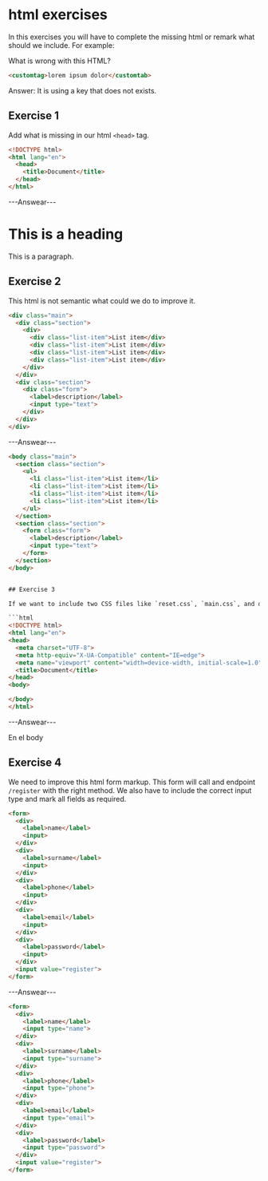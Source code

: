 # html exercises

In this exercises you will have to complete the missing html or remark what should we include. For example:

What is wrong with this HTML?

```html
<customtag>lorem ipsum dolor</customtab>
```

Answer: It is using a key that does not exists.

## Exercise 1

Add what is missing in our html `<head>` tag.

```html
<!DOCTYPE html>
<html lang="en">
  <head>
    <title>Document</title>
  </head>
</html>
```
---Answear---

<!DOCTYPE html>
<html lang="en">
<head>
  <title>Title of the document</title>
</head>
<body>

<h1>This is a heading</h1>
<p>This is a paragraph.</p>

</body>
</html>


## Exercise 2

This html is not semantic what could we do to improve it.

```html
<div class="main">
  <div class="section">
    <div>
      <div class="list-item">List item</div>
      <div class="list-item">List item</div>
      <div class="list-item">List item</div>
      <div class="list-item">List item</div>
    </div>
  </div>
  <div class="section">
    <div class="form">
      <label>description</label>
      <input type="text">
    </div>
  </div>
</div>
```
---Answear---

```html
<body class="main">
  <section class="section">
    <ul>
      <li class="list-item">List item</li>
      <li class="list-item">List item</li>
      <li class="list-item">List item</li>
      <li class="list-item">List item</li>
    </ul>
  </section>
  <section class="section">
    <form class="form">
      <label>description</label>
      <input type="text">
    </form>
  </section>
</body>


## Exercise 3

If we want to include two CSS files like `reset.css`, `main.css`, and one javascript file `app.js`. Where should we include it in this html?

```html
<!DOCTYPE html>
<html lang="en">
<head>
  <meta charset="UTF-8">
  <meta http-equiv="X-UA-Compatible" content="IE=edge">
  <meta name="viewport" content="width=device-width, initial-scale=1.0">
  <title>Document</title>
</head>
<body>

</body>
</html>
```
---Answear---

En el body

## Exercise 4

We need to improve this html form markup. This form will call and endpoint `/register` with the right method. We also have to include the correct input type and mark all fields as required.

```html
<form>
  <div>
    <label>name</label>
    <input>
  </div>
  <div>
    <label>surname</label>
    <input>
  </div>
  <div>
    <label>phone</label>
    <input>
  </div>
  <div>
    <label>email</label>
    <input>
  </div>
  <div>
    <label>password</label>
    <input>
  </div>
  <input value="register">
</form>
```
---Answear---

```html
<form>
  <div>
    <label>name</label>
    <input type="name">
  </div>
  <div>
    <label>surname</label>
    <input type="surname">
  </div>
  <div>
    <label>phone</label>
    <input type="phone">
  </div>
  <div>
    <label>email</label>
    <input type="email">
  </div>
  <div>
    <label>password</label>
    <input type="password">
  </div>
  <input value="register">
</form>
```




